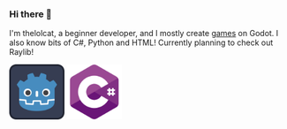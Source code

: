 ### Hi there 👋
I'm thelolcat, a beginner developer, and I mostly create [games](https://thelolcat.itch.io) on Godot. I also know bits of C#, Python and HTML! Currently planning to check out Raylib!

<!--thanks to AlessTheDev for the image inserting idea-->
<div align="left">
  <img src="https://github.com/thelolcat/thelolcat/blob/main/icon.svg" alt="Godot Engine" width="100" height="auto">
  <img src="https://github.com/AlessTheDev/AlessTheDev/blob/main/c_sharp.svg" alt="C#" width="100" height="auto">
  </div>
